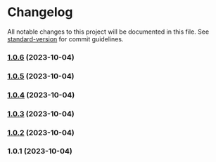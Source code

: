 # Changelog

All notable changes to this project will be documented in this file. See [standard-version](https://github.com/conventional-changelog/standard-version) for commit guidelines.

### [1.0.6](https://github.com/YounHoyoul/test-generator/compare/v1.0.5...v1.0.6) (2023-10-04)

### [1.0.5](https://github.com/YounHoyoul/test-generator/compare/v1.0.4...v1.0.5) (2023-10-04)

### [1.0.4](https://github.com/YounHoyoul/test-generator/compare/v1.0.3...v1.0.4) (2023-10-04)

### [1.0.3](https://github.com/YounHoyoul/test-generator/compare/v1.0.2...v1.0.3) (2023-10-04)

### [1.0.2](https://github.com/YounHoyoul/test-generator/compare/v1.0.1...v1.0.2) (2023-10-04)

### 1.0.1 (2023-10-04)
